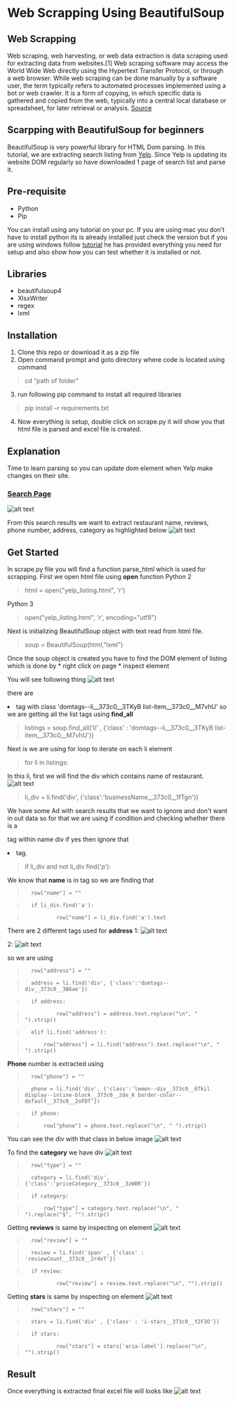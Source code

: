 # Web Scrapping Using BeautifulSoup

## Web Scrapping

Web scraping, web harvesting, or web data extraction is data scraping used for extracting data from websites.[1] Web scraping software may access the World Wide Web directly using the Hypertext Transfer Protocol, or through a web browser. While web scraping can be done manually by a software user, the term typically refers to automated processes implemented using a bot or web crawler. It is a form of copying, in which specific data is gathered and copied from the web, typically into a central local database or spreadsheet, for later retrieval or analysis.
[Source](https://en.wikipedia.org/wiki/Web_scraping "Title")

## Scarpping with BeautifulSoup for beginners

BeautifulSoup is very powerful library for HTML Dom parsing. In this tutorial, we are extracting search listing from [Yelp](https://www.yelp.com/search?find_desc=Asian%20Food&find_loc=fortworth%2C%20TX "Title"). Since Yelp is updating its website DOM regularly so have downloaded 1 page of search list and parse it.

## Pre-requisite
* Python
* Pip

You can install using any tutorial on your pc. If you are using mac you don’t have to install python its is already installed just check the version but if you are using windows follow [tutorial](https://matthewhorne.me/how-to-install-python-and-pip-on-windows-10/ "Title") he has provided everything you need for setup and also show how you can test whether it is installed or not.

## Libraries
* beautifulsoup4
* XlsxWriter
* regex
* lxml

## Installation

1. Clone this repo or download it as a zip file
2. Open command prompt and goto directory where code is located using command
>	cd “path of folder”
3. run following pip command to install all required libraries
> 	pip install –r requirements.txt
4. Now everything is setup, double click on scrape.py it will show you that html file is parsed and excel file is created.


## Explanation
Time to learn parsing so you can update dom element when Yelp make changes on their site.

### [Search Page](screenshots/listing)
![alt text](screenshots/listing.PNG "Search List")

From this search results we want to extract restaurant name, reviews, phone number, address, category as highlighted below
![alt text](screenshots/data_need_to_extract.PNG "Search List")

## Get Started
In scrape.py file you will find a function parse_html which is used for scrapping. 
First we open html file using **open** function
Python 2
> html = open("yelp_listing.html", 'r')

Python 3
> open("yelp_listing.html", 'r', encoding="utf8")

Next is initializing BeautifulSoup object with text read from html file.
> soup = BeautifulSoup(html,"lxml")

Once the soup object is created you have to find the DOM element of listing which is done by 
	* right click on page
	* inspect element
	
You will see following thing
![alt text](screenshots/inspect_li.PNG "Search List")

there are <li> tag with class 'domtags--li__373c0__3TKyB list-item__373c0__M7vhU' so we are getting all the list tags using **find_all**
 
>	listings = soup.find_all('li' , {'class' : 'domtags--li__373c0__3TKyB list-item__373c0__M7vhU'})

Next is we are using for loop to iterate on each li element
>	for li in listings:

In this li, first we will find the div which contains name of restaurant. 
![alt text](screenshots/name.PNG "Search List")


>	li_div = li.find('div', {'class':'businessName__373c0__1fTgn'})

We have some Ad with search results that we want to ignore and don't want in out data so for that we are using if condition and checking whether there is a <p> tag within name div if yes then ignore that <li> tag.

>	if li_div and not li_div.find('p'):

We know that **name** is in <a> tag so we are finding that
>		row["name"] = ""
	
>		if li_div.find('a'):

>       		row["name"] = li_div.find('a').text

There are 2 different tags used for **address**
1:
![alt text](screenshots/address_2.PNG "Search List")

2:
![alt text](screenshots/address.PNG "Search List")

so we are using
>		row["address"] = ""

>		address = li.find('div', {'class':'domtags--div__373c0__3B6ae'})

>		if address:

>	    		row["address"] = address.text.replace("\n", " ").strip()

>		elif li.find('address'):

>			row["address"] = li.find("address").text.replace("\n", " ").strip()


**Phone** number is extracted using
>		row["phone"] = ""

>		phone = li.find('div', {'class':'lemon--div__373c0__6Tkil display--inline-block__373c0__2de_K border-color--default__373c0__2oFDT'})

>		if phone:

>	   		row["phone"] = phone.text.replace("\n", " ").strip()

You can see the div with that class in below image
![alt text](screenshots/phone.PNG "Search List")

To find the **category** we have div
![alt text](screenshots/category.PNG "Search List")

>		row["type"] = ""

>		category = li.find('div', {'class':'priceCategory__373c0__3zW0R'})

>		if category:

>		    row["type"] = category.text.replace("\n", " ").replace("$", "").strip()

Getting **reviews** is same by inspecting on element
![alt text](screenshots/reviews.PNG "Search List")

>		row["review"] = ""

>		review = li.find('span' , {'class' : 'reviewCount__373c0__2r4xT'})

>		if review:

>	    		row["review"] = review.text.replace("\n", "").strip()

 Getting **stars** is same by inspecting on element
![alt text](screenshots/stars.PNG "Search List")

>		row["stars"] = ""

>		stars = li.find('div' , {'class' : 'i-stars__373c0__Y2F3O'})

>		if stars:

>	    		row["stars"] = stars['aria-label'].replace("\n", "").strip()

## Result
Once everything is extracted final excel file will looks like
![alt text](screenshots/output.PNG "Search List")
